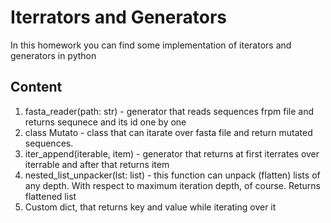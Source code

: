 # Iterrators and Generators

In this homework you can find some implementation of iterators and generators in python

## Content
1. fasta_reader(path: str) - generator that reads sequences frpm file and returns sequnece and its id one by one
2. class Mutato - class that can itarate over fasta file and return mutated sequences.
3. iter_append(iterable, item) - generator that returns at first iterrates over iterrable and after that returns item
4. nested_list_unpacker(lst: list) - this function can unpack (flatten) lists of any depth. With respect to maximum iteration depth, of course. Returns flattened list
5. Custom dict, that returns key and value while iterating over it

